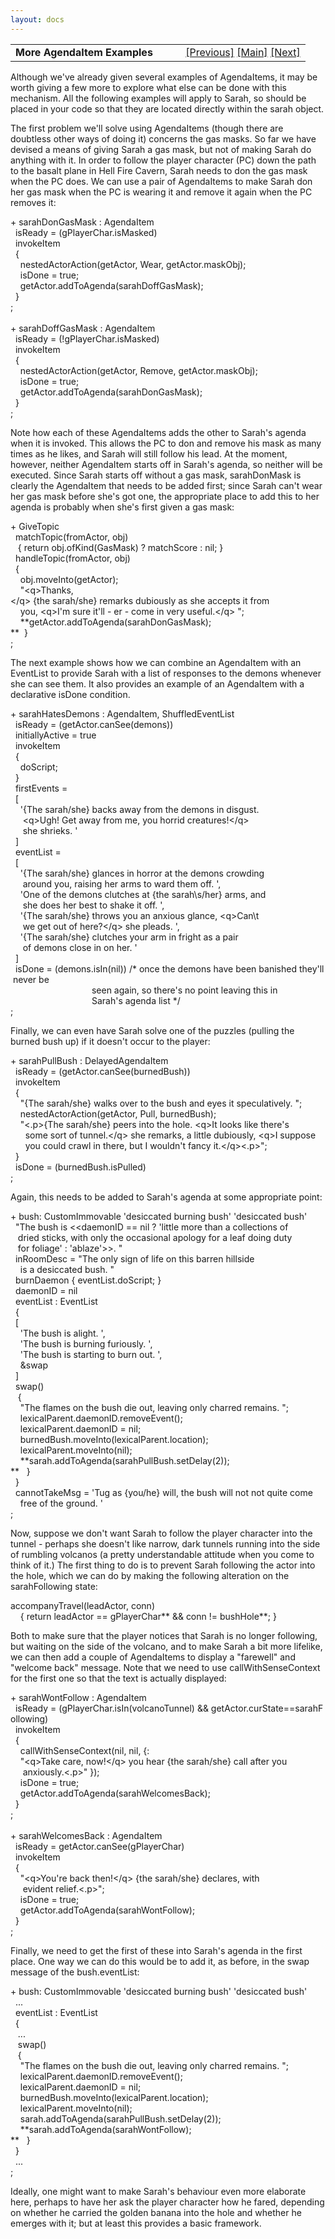 ```yaml
---
layout: docs
---
```

<table width="100%" data-border="0" data-cellspacing="0"
data-cellpadding="3" data-bgcolor="#C0C0C0">
<colgroup>
<col style="width: 50%" />
<col style="width: 50%" />
</colgroup>
<tbody>
<tr>
<td style="text-align: left;"><strong>More AgendaItem Examples<br />
</strong></td>
<td style="text-align: right;"><a
href="delayedagendaitem.html">[Previous]</a> <a
href="generalintroduction.html">[Main]</a> <a
href="overview-commandingnpcs.html">[Next]</a></td>
</tr>
</tbody>
</table>

  
Although we've already given several examples of AgendaItems, it may be
worth giving a few more to explore what else can be done with this
mechanism. All the following examples will apply to Sarah, so should be
placed in your code so that they are located directly within the sarah
object.  
  
The first problem we'll solve using AgendaItems (though there are
doubtless other ways of doing it) concerns the gas masks. So far we have
devised a means of giving Sarah a gas mask, but not of making Sarah do
anything with it. In order to follow the player character (PC) down the
path to the basalt plane in Hell Fire Cavern, Sarah needs to don the gas
mask when the PC does. We can use a pair of AgendaItems to make Sarah
don her gas mask when the PC is wearing it and remove it again when the
PC removes it:  
  
+ sarahDonGasMask : AgendaItem    
  isReady = (gPlayerChar.isMasked)  
  invokeItem  
  {  
    nestedActorAction(getActor, Wear, getActor.maskObj);  
    isDone = true;  
    getActor.addToAgenda(sarahDoffGasMask);  
  }  
;    
    
+ sarahDoffGasMask : AgendaItem  
  isReady = (!gPlayerChar.isMasked)  
  invokeItem  
  {   
    nestedActorAction(getActor, Remove, getActor.maskObj);  
    isDone = true;  
    getActor.addToAgenda(sarahDonGasMask);  
  }  
;  
  
Note how each of these AgendaItems adds the other to Sarah's agenda when
it is invoked. This allows the PC to don and remove his mask as many
times as he likes, and Sarah will still follow his lead. At the moment,
however, neither AgendaItem starts off in Sarah's agenda, so neither
will be executed. Since Sarah starts off without a gas mask,
sarahDonMask is clearly the AgendaItem that needs to be added first;
since Sarah can't wear her gas mask before she's got one, the
appropriate place to add this to her agenda is probably when she's first
given a gas mask:  
  
+ GiveTopic  
  matchTopic(fromActor, obj)  
   { return obj.ofKind(GasMask) ? matchScore : nil; }  
  handleTopic(fromActor, obj)  
  {  
    obj.moveInto(getActor);  
    "\<q\>Thanks,\</q\> {the sarah/she} remarks dubiously as she accepts it from   
    you, \<q\>I'm sure it'll - er - come in very useful.\</q\> ";  
    **getActor.addToAgenda(sarahDonGasMask);  
**  }  
;  
  
The next example shows how we can combine an AgendaItem with an
EventList to provide Sarah with a list of responses to the demons
whenever she can see them. It also provides an example of an AgendaItem
with a declarative isDone condition.  
  
  
+ sarahHatesDemons : AgendaItem, ShuffledEventList  
  isReady = (getActor.canSee(demons))  
  initiallyActive = true  
  invokeItem  
  {  
    doScript;  
  }  
  firstEvents =  
  \[  
    '{The sarah/she} backs away from the demons in disgust.  
     \<q\>Ugh! Get away from me, you horrid creatures!\</q\>  
     she shrieks. '  
  \]  
  eventList =  
  \[  
    '{The sarah/she} glances in horror at the demons crowding  
     around you, raising her arms to ward them off. ',  
    'One of the demons clutches at {the sarah\\s/her} arms, and  
     she does her best to shake it off. ',  
    '{The sarah/she} throws you an anxious glance, \<q\>Can\\t  
     we get out of here?\</q\> she pleads. ',  
    '{The sarah/she} clutches your arm in fright as a pair  
     of demons close in on her. '    
  \]   
  isDone = (demons.isIn(nil)) /\* once the demons have been banished they'll never be  
                                 seen again, so there's no point leaving this in  
                                 Sarah's agenda list \*/  
;  
  
  
Finally, we can even have Sarah solve one of the puzzles (pulling the
burned bush up) if it doesn't occur to the player:  
  
+ sarahPullBush : DelayedAgendaItem  
  isReady = (getActor.canSee(burnedBush))  
  invokeItem  
  {  
    "{The sarah/she} walks over to the bush and eyes it speculatively. ";  
    nestedActorAction(getActor, Pull, burnedBush);  
    "\<.p\>{The sarah/she} peers into the hole. \<q\>It looks like there's  
      some sort of tunnel.\</q\> she remarks, a little dubiously, \<q\>I suppose  
      you could crawl in there, but I wouldn't fancy it.\</q\>\<.p\>";  
  }  
  isDone = (burnedBush.isPulled)  
;  
  
Again, this needs to be added to Sarah's agenda at some appropriate
point:  
  
+ bush: CustomImmovable 'desiccated burning bush' 'desiccated bush'  
  "The bush is \<\<daemonID == nil ? 'little more than a collections of  
   dried sticks, with only the occasional apology for a leaf doing duty  
   for foliage' : 'ablaze'\>\>. "   
  inRoomDesc = "The only sign of life on this barren hillside  
    is a desiccated bush. "  
  burnDaemon { eventList.doScript; }  
  daemonID = nil    
  eventList : EventList  
  {  
  \[  
    'The bush is alight. ',  
    'The bush is burning furiously. ',  
    'The bush is starting to burn out. ',  
    &swap  
  \]    
  swap()  
   {  
    "The flames on the bush die out, leaving only charred remains. ";  
    lexicalParent.daemonID.removeEvent();  
    lexicalParent.daemonID = nil;  
    burnedBush.moveInto(lexicalParent.location);  
    lexicalParent.moveInto(nil);      
    **sarah.addToAgenda(sarahPullBush.setDelay(2));  
**   }  
  }  
  cannotTakeMsg = 'Tug as {you/he} will, the bush will not not quite come  
    free of the ground. '  
;  
  
Now, suppose we don't want Sarah to follow the player character into the
tunnel - perhaps she doesn't like narrow, dark tunnels running into the
side of rumbling volcanos (a pretty understandable attitude when you
come to think of it.) The first thing to do is to prevent Sarah
following the actor into the hole, which we can do by making the
following alteration on the sarahFollowing state:  
  
accompanyTravel(leadActor, conn)   
    { return leadActor == gPlayerChar** && conn != bushHole**; }  
  
  
Both to make sure that the player notices that Sarah is no longer
following, but waiting on the side of the volcano, and to make Sarah a
bit more lifelike, we can then add a couple of AgendaItems to display a
"farewell" and "welcome back" message. Note that we need to use
callWithSenseContext for the first one so that the text is actually
displayed:  
  
+ sarahWontFollow : AgendaItem   
  isReady = (gPlayerChar.isIn(volcanoTunnel) && getActor.curState==sarahFollowing)  
  invokeItem  
  {      
    callWithSenseContext(nil, nil, {:  
    "\<q\>Take care, now!\</q\> you hear {the sarah/she} call after you  
     anxiously.\<.p\>" });      
    isDone = true;  
    getActor.addToAgenda(sarahWelcomesBack);  
  }  
;  
    
+ sarahWelcomesBack : AgendaItem  
  isReady = getActor.canSee(gPlayerChar)  
  invokeItem  
  {  
    "\<q\>You're back then!\</q\> {the sarah/she} declares, with  
     evident relief.\<.p\>";  
    isDone = true;  
    getActor.addToAgenda(sarahWontFollow);  
  }  
;  
  
Finally, we need to get the first of these into Sarah's agenda in the
first place. One way we can do this would be to add it, as before, in
the swap message of the bush.eventList:  
  
+ bush: CustomImmovable 'desiccated burning bush' 'desiccated bush'  
  ...  
  eventList : EventList  
  {  
   ...  
   swap()  
   {  
    "The flames on the bush die out, leaving only charred remains. ";  
    lexicalParent.daemonID.removeEvent();  
    lexicalParent.daemonID = nil;  
    burnedBush.moveInto(lexicalParent.location);  
    lexicalParent.moveInto(nil);      
    sarah.addToAgenda(sarahPullBush.setDelay(2));  
    **sarah.addToAgenda(sarahWontFollow);  
**   }  
  }  
  ...  
;  
  
Ideally, one might want to make Sarah's behaviour even more elaborate
here, perhaps to have her ask the player character how he fared,
depending on whether he carried the golden banana into the hole and
whether he emerges with it; but at least this provides a basic
framework.  
